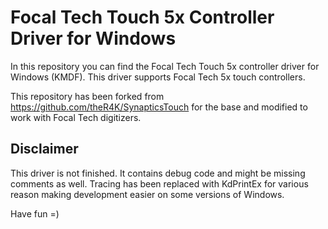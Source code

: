 # Focal Tech Touch 5x Controller Driver for Windows
In this repository you can find the Focal Tech Touch 5x controller driver for Windows (KMDF).
This driver supports Focal Tech 5x touch controllers.

This repository has been forked from https://github.com/theR4K/SynapticsTouch for the base and modified to work with Focal Tech digitizers.

## Disclaimer
This driver is not finished.
It contains debug code and might be missing comments as well.
Tracing has been replaced with KdPrintEx for various reason making development easier on some versions of Windows.

Have fun =)
